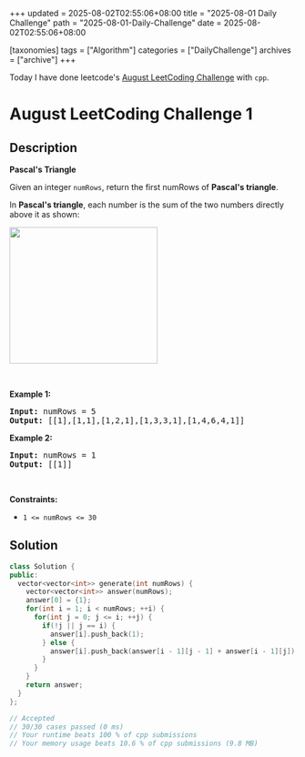 +++
updated = 2025-08-02T02:55:06+08:00
title = "2025-08-01 Daily Challenge"
path = "2025-08-01-Daily-Challenge"
date = 2025-08-02T02:55:06+08:00

[taxonomies]
tags = ["Algorithm"]
categories = ["DailyChallenge"]
archives = ["archive"]
+++

Today I have done leetcode's [August LeetCoding Challenge](https://leetcode.com/problems/pascals-triangle/) with `cpp`.

<!-- more -->

# August LeetCoding Challenge 1

## Description

**Pascal's Triangle**

<p>Given an integer <code>numRows</code>, return the first numRows of <strong>Pascal&#39;s triangle</strong>.</p>

<p>In <strong>Pascal&#39;s triangle</strong>, each number is the sum of the two numbers directly above it as shown:</p>
<img alt="" src="https://upload.wikimedia.org/wikipedia/commons/0/0d/PascalTriangleAnimated2.gif" style="height:240px; width:260px" />
<p>&nbsp;</p>
<p><strong class="example">Example 1:</strong></p>
<pre><strong>Input:</strong> numRows = 5
<strong>Output:</strong> [[1],[1,1],[1,2,1],[1,3,3,1],[1,4,6,4,1]]
</pre><p><strong class="example">Example 2:</strong></p>
<pre><strong>Input:</strong> numRows = 1
<strong>Output:</strong> [[1]]
</pre>
<p>&nbsp;</p>
<p><strong>Constraints:</strong></p>

<ul>
	<li><code>1 &lt;= numRows &lt;= 30</code></li>
</ul>


## Solution

``` cpp
class Solution {
public:
  vector<vector<int>> generate(int numRows) {
    vector<vector<int>> answer(numRows);
    answer[0] = {1};
    for(int i = 1; i < numRows; ++i) {
      for(int j = 0; j <= i; ++j) {
        if(!j || j == i) {
          answer[i].push_back(1);
        } else {
          answer[i].push_back(answer[i - 1][j - 1] + answer[i - 1][j]);
        }
      }
    }
    return answer;
  }
};

// Accepted
// 30/30 cases passed (0 ms)
// Your runtime beats 100 % of cpp submissions
// Your memory usage beats 10.6 % of cpp submissions (9.8 MB)
```
